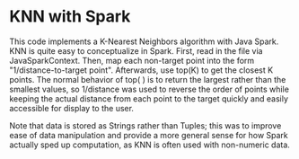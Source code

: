 # KNN with Spark

This code implements a K-Nearest Neighbors algorithm with Java Spark. KNN is quite easy to conceptualize in Spark. First, read in the file via JavaSparkContext. Then, map each non-target point into the form "1/distance-to-target point". Afterwards, use top(K) to get the closest K points. The normal behavior of top( ) is to return the largest rather than the smallest values, so 1/distance was used to reverse the order of points while keeping the actual distance from each point to the target quickly and easily accessible for display to the user.

Note that data is stored as Strings rather than Tuples; this was to improve ease of data manipulation and provide a more general sense for how Spark actually sped up computation, as KNN is often used with non-numeric data.
